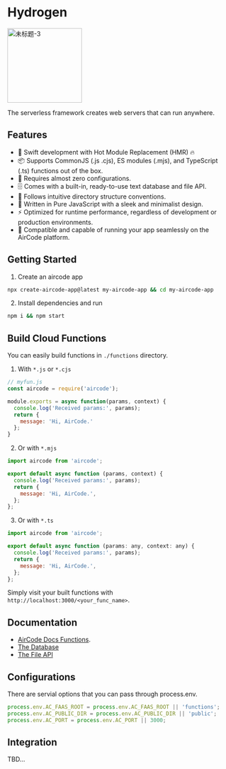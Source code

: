 # Hydrogen

<img width="168" alt="未标题-3" src="https://github.com/AirCodeLabs/Hydrogen/assets/316498/202f3b93-fd85-4708-9e77-54ed52223389">

The serverless framework creates web servers that can run anywhere.

## Features

- 🐇 Swift development with Hot Module Replacement (HMR) 🔥
- 📦 Supports CommonJS (.js .cjs), ES modules (.mjs), and TypeScript (.ts) functions out of the box.
- 🧸 Requires almost zero configurations.
- 🗄️ Comes with a built-in, ready-to-use text database and file API.
- 📁 Follows intuitive directory structure conventions.
- 🤏 Written in Pure JavaScript with a sleek and minimalist design.
- ⚡️ Optimized for runtime performance, regardless of development or production environments.
- 🧊 Compatible and capable of running your app seamlessly on the AirCode platform.

## Getting Started

1. Create an aircode app

```bash
npx create-aircode-app@latest my-aircode-app && cd my-aircode-app
```

2. Install dependencies and run

```bash
npm i && npm start
```

## Build Cloud Functions

You can easily build functions in `./functions` directory.

1. With `*.js` or `*.cjs`

```js
// myfun.js
const aircode = require('aircode');

module.exports = async function(params, context) {
  console.log('Received params:', params);
  return {
    message: 'Hi, AirCode.'
  };
}
```

2. Or with `*.mjs`

```js
import aircode from 'aircode';

export default async function (params, context) {
  console.log('Received params:', params);
  return {
    message: 'Hi, AirCode.',
  };
};
```

3. Or with `*.ts`

```js
import aircode from 'aircode';

export default async function (params: any, context: any) {
  console.log('Received params:', params);
  return {
    message: 'Hi, AirCode.',
  };
};
```

Simply visit your built functions with `http://localhost:3000/<your_func_name>`.

## Documentation

- [AirCode Docs Functions](https://docs-cn.aircode.io/guide/functions/).
- [The Database](https://docs-cn.aircode.io/guide/database/)
- [The File API](https://docs-cn.aircode.io/guide/files/)

## Configurations

There are servial options that you can pass through process.env.

```js
process.env.AC_FAAS_ROOT = process.env.AC_FAAS_ROOT || 'functions';
process.env.AC_PUBLIC_DIR = process.env.AC_PUBLIC_DIR || 'public';
process.env.AC_PORT = process.env.AC_PORT || 3000;
```

## Integration

TBD...
